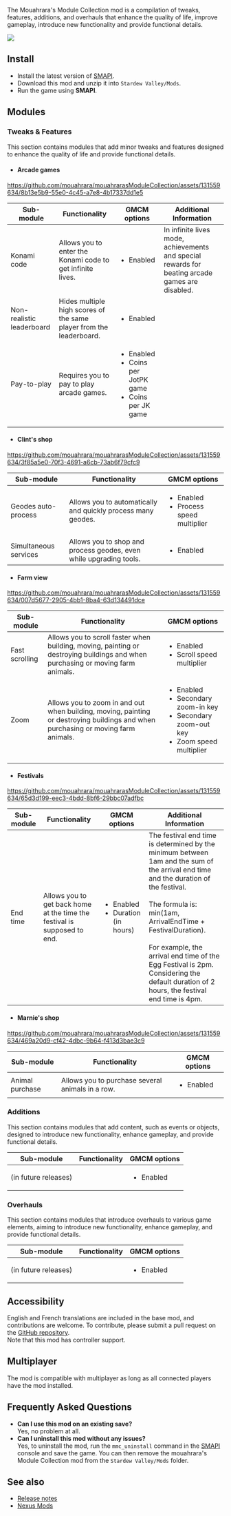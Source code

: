 The Mouahrara's Module Collection mod is a compilation of tweaks, features, additions, and overhauls that enhance the quality of life, improve gameplay, introduce new functionality and provide functional details.

![](docs/images/main.jpg)

## Install
 - Install the latest version of [SMAPI](https://smapi.io).
 - Download this mod and unzip it into `Stardew Valley/Mods`.
 - Run the game using **SMAPI**.

## Modules

### Tweaks & Features
This section contains modules that add minor tweaks and features designed to enhance the quality of life and provide functional details.

- #### Arcade games

https://github.com/mouahrara/mouahrarasModuleCollection/assets/131559634/8b13e5b9-55e0-4c45-a7e8-4b17337dd1e5

| Sub-module                | Functionality                                                       | GMCM options                                                                     | Additional Information                                                                          |
|---------------------------|---------------------------------------------------------------------|----------------------------------------------------------------------------------|-------------------------------------------------------------------------------------------------|
| Konami code               | Allows you to enter the Konami code to get infinite lives.          | <ul><li>Enabled</li></ul>                                                        | In infinite lives mode, achievements and special rewards for beating arcade games are disabled. |
| Non-realistic leaderboard | Hides multiple high scores of the same player from the leaderboard. | <ul><li>Enabled</li></ul>	                                                     |                                                                                                 |
| Pay-to-play               | Requires you to pay to play arcade games.                           | <ul><li>Enabled</li><li>Coins per JotPK game</li><li>Coins per JK game</li></ul> |                                                                                                 |

- #### Clint's shop

https://github.com/mouahrara/mouahrarasModuleCollection/assets/131559634/3f85a5e0-70f3-4691-a6cb-73ab6f79cfc9

| Sub-module            | Functionality                                                      | GMCM options                                               |
|-----------------------|--------------------------------------------------------------------|------------------------------------------------------------|
| Geodes auto-process   | Allows you to automatically and quickly process many geodes.       | <ul><li>Enabled</li><li>Process speed multiplier</li></ul> |
| Simultaneous services | Allows you to shop and process geodes, even while upgrading tools. | <ul><li>Enabled</li></ul>                                  |

- #### Farm view

https://github.com/mouahrara/mouahrarasModuleCollection/assets/131559634/007d5677-2905-4bb1-8ba4-63d134491dce

| Sub-module     | Functionality                                                                                                                     | GMCM options                                                                                                         |
|----------------|-----------------------------------------------------------------------------------------------------------------------------------|----------------------------------------------------------------------------------------------------------------------|
| Fast scrolling | Allows you to scroll faster when building, moving, painting or destroying buildings and when purchasing or moving farm animals.   | <ul><li>Enabled</li><li>Scroll speed multiplier</li></ul>                                                            |
| Zoom           | Allows you to zoom in and out when building, moving, painting or destroying buildings and when purchasing or moving farm animals. | <ul><li>Enabled</li><li>Secondary zoom-in key</li><li>Secondary zoom-out key</li><li>Zoom speed multiplier</li></ul> |

- #### Festivals

https://github.com/mouahrara/mouahrarasModuleCollection/assets/131559634/65d3d199-eec3-4bdd-8bf6-29bbc07adfbc

| Sub-module | Functionality                                                            | GMCM options                                                                     | Additional Information                                                                                                                                                                                                                                                                                                                           |
|------------|--------------------------------------------------------------------------|----------------------------------------------------------------------------------|--------------------------------------------------------------------------------------------------------------------------------------------------------------------------------------------------------------------------------------------------------------------------------------------------------------------------------------------------|
| End time   | Allows you to get back home at the time the festival is supposed to end. | <ul><li>Enabled</li><li>Duration (in hours)</li></ul>                            | The festival end time is determined by the minimum between 1am and the sum of the arrival end time and the duration of the festival.<br><br>The formula is: min(1am, ArrivalEndTime + FestivalDuration).<br><br>For example, the arrival end time of the Egg Festival is 2pm. Considering the default duration of 2 hours, the festival end time is 4pm. |

- #### Marnie's shop

https://github.com/mouahrara/mouahrarasModuleCollection/assets/131559634/469a20d9-cf42-4dbc-9b64-f413d3bae3c9

| Sub-module      | Functionality                                    | GMCM options              |
|-----------------|--------------------------------------------------|---------------------------|
| Animal purchase | Allows you to purchase several animals in a row. | <ul><li>Enabled</li></ul> |

### Additions
This section contains modules that add content, such as events or objects, designed to introduce new functionality, enhance gameplay, and provide functional details.

| Sub-module           | Functionality | GMCM options              |
|----------------------|---------------|---------------------------|
| (in future releases) |               | <ul><li>Enabled</li></ul> |

### Overhauls
This section contains modules that introduce overhauls to various game elements, aiming to introduce new functionality, enhance gameplay, and provide functional details.

| Sub-module           | Functionality | GMCM options              |
|----------------------|---------------|---------------------------|
| (in future releases) |               | <ul><li>Enabled</li></ul> |

## Accessibility
English and French translations are included in the base mod, and contributions are welcome. To contribute, please submit a pull request on the [GitHub repository](https://github.com/mouahrara/mouahrarasModuleCollection/pulls).  
Note that this mod has controller support.

## Multiplayer
The mod is compatible with multiplayer as long as all connected players have the mod installed.

## Frequently Asked Questions
- **Can I use this mod on an existing save?**  
Yes, no problem at all.
- **Can I uninstall this mod without any issues?**  
Yes, to uninstall the mod, run the `mmc_uninstall` command in the [SMAPI](https://smapi.io) console and save the game. You can then remove the mouahrara's Module Collection mod from the `Stardew Valley/Mods` folder.

## See also
- [Release notes](https://github.com/mouahrara/mouahrarasModuleCollection/releases)
- [Nexus Mods](https://www.nexusmods.com/stardewvalley/mods/18973)
